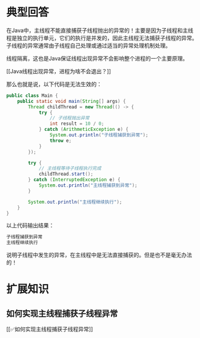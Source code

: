 # 典型回答


在Java中，主线程不能直接捕获子线程抛出的异常的！主要是因为子线程和主线程是独立的执行单元，它们的执行是并发的，因此主线程无法捕获子线程的异常。子线程的异常通常由子线程自己处理或通过适当的异常处理机制处理。



线程隔离，这也是Java保证线程出现异常不会影响整个进程的一个主要原理。



[[Java线程出现异常，进程为啥不会退出？]]



那么也就是说，以下代码是无法生效的：



```java
public class Main {
    public static void main(String[] args) {
        Thread childThread = new Thread(() -> {
            try {
                // 子线程抛出异常
                int result = 10 / 0;
            } catch (ArithmeticException e) {
                System.out.println("子线程捕获到异常");
                throw e;
            }
        });

        try {
            // 主线程等待子线程执行完成
            childThread.start();
        } catch (InterruptedException e) {
            System.out.println("主线程捕获到异常");
        }

        System.out.println("主线程继续执行");
    }
}

```



以上代码输出结果：



```java
子线程捕获到异常
主线程继续执行
```



说明子线程中发生的异常，在主线程中是无法直接捕获的。但是也不是毫无办法的！



# 扩展知识
## 如何实现主线程捕获子线程异常


[[✅如何实现主线程捕获子线程异常]]



